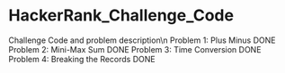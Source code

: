 # HackerRank_Challenge_Code
Challenge Code and problem description\n
Problem 1: Plus Minus DONE
Problem 2: Mini-Max Sum DONE
Problem 3: Time Conversion DONE
Problem 4: Breaking the Records DONE

